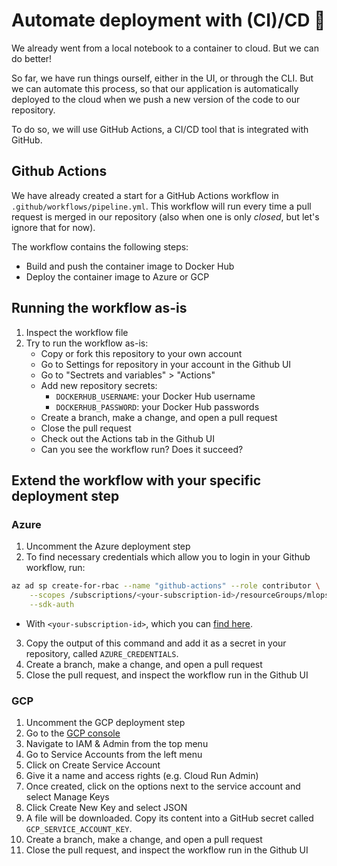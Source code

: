 # Automate deployment with (CI)/CD 🤖

We already went from a local notebook to a container to cloud. But we can do better!

So far, we have run things ourself, either in the UI, or through the CLI. But we can automate this process, so that our application is automatically deployed to the cloud when we push a new version of the code to our repository.

To do so, we will use GitHub Actions, a CI/CD tool that is integrated with GitHub.

## Github Actions

We have already created a start for a GitHub Actions workflow in `.github/workflows/pipeline.yml`. This workflow will run every time a pull request is merged in our repository (also when one is only *closed*, but let's ignore that for now).

The workflow contains the following steps:
- Build and push the container image to Docker Hub
- Deploy the container image to Azure or GCP

## Running the workflow as-is

1. Inspect the workflow file
2. Try to run the workflow as-is:
   - Copy or fork this repository to your own account
   - Go to Settings for repository in your account in the Github UI 
   - Go to "Sectrets and variables" > "Actions"
   - Add new repository secrets:
     - `DOCKERHUB_USERNAME`: your Docker Hub username
     - `DOCKERHUB_PASSWORD`: your Docker Hub passwords
   - Create a branch, make a change, and open a pull request
   - Close the pull request
   - Check out the Actions tab in the Github UI
   - Can you see the workflow run? Does it succeed?

## Extend the workflow with your specific deployment step

### Azure

1. Uncomment the Azure deployment step
2. To find necessary credentials which allow you to login in your Github workflow, run:

```bash
az ad sp create-for-rbac --name "github-actions" --role contributor \
    --scopes /subscriptions/<your-subscription-id>/resourceGroups/mlops-tutorial \
    --sdk-auth
```
- With `<your-subscription-id>`, which you can [find here](https://portal.azure.com/#blade/Microsoft_Azure_Billing/SubscriptionsBlade).

3. Copy the output of this command and add it as a secret in your repository, called `AZURE_CREDENTIALS`.
4. Create a branch, make a change, and open a pull request
5. Close the pull request, and inspect the workflow run in the Github UI

### GCP

1. Uncomment the GCP deployment step
2. Go to the [GCP console](https://console.cloud.google.com/)
3. Navigate to IAM & Admin from the top menu
4. Go to Service Accounts from the left menu
5. Click on Create Service Account
6. Give it a name and access rights (e.g. Cloud Run Admin)
7. Once created, click on the options next to the service account and select Manage Keys
8. Click Create New Key and select JSON
9. A file will be downloaded. Copy its content into a GitHub secret called `GCP_SERVICE_ACCOUNT_KEY`.
10. Create a branch, make a change, and open a pull request
11. Close the pull request, and inspect the workflow run in the Github UI
